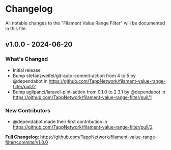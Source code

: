 # Changelog

All notable changes to the "Filament Value Range Filter" will be documented in this file.

## v1.0.0 - 2024-06-20

### What's Changed

* Initial release
* Bump stefanzweifel/git-auto-commit-action from 4 to 5 by @dependabot in https://github.com/TappNetwork/filament-value-range-filter/pull/2
* Bump aglipanci/laravel-pint-action from 0.1.0 to 2.3.1 by @dependabot in https://github.com/TappNetwork/filament-value-range-filter/pull/1

### New Contributors

* @dependabot made their first contribution in https://github.com/TappNetwork/filament-value-range-filter/pull/2

**Full Changelog**: https://github.com/TappNetwork/filament-value-range-filter/commits/v1.0.0
